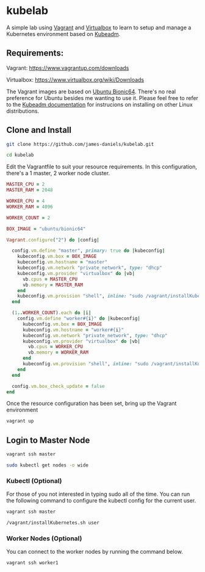 # kubelab

A simple lab using [Vagrant](https://www.vagrantup.com/) and [Virtualbox](https://www.virtualbox.org/) to learn to setup and manage a Kubernetes environment based on [Kubeadm](https://kubernetes.io/docs/reference/setup-tools/kubeadm/kubeadm/).

## Requirements:

Vagrant: https://www.vagrantup.com/downloads

Virtualbox: https://www.virtualbox.org/wiki/Downloads

The Vagrant images are based on [Ubuntu Bionic64](https://app.vagrantup.com/ubuntu/boxes/bionic64). There's no real preference for Ubuntu besides me wanting to use it.  Please feel free to refer to the [Kubeadm documentation](https://kubernetes.io/docs/setup/production-environment/tools/kubeadm/install-kubeadm/#installing-kubeadm-kubelet-and-kubectl) for instrucions on installing on other Linux distributions.

## Clone and Install

```Bash
git clone https://github.com/james-daniels/kubelab.git

cd kubelab
```

Edit the Vagrantfile to suit your resource requirements.  In this configuration, there's a 1 master, 2 worker node cluster.

```Ruby
MASTER_CPU = 2
MASTER_RAM = 2048

WORKER_CPU = 4
WORKER_RAM = 4096

WORKER_COUNT = 2

BOX_IMAGE = "ubuntu/bionic64"

Vagrant.configure("2") do |config|

  config.vm.define "master", primary: true do |kubeconfig|
    kubeconfig.vm.box = BOX_IMAGE
    kubeconfig.vm.hostname = "master"
    kubeconfig.vm.network "private_network", type: "dhcp"
    kubeconfig.vm.provider "virtualbox" do |vb|
      vb.cpus = MASTER_CPU
      vb.memory = MASTER_RAM
    end
    kubeconfig.vm.provision "shell", inline: "sudo /vagrant/installKubernetes.sh master"
  end

  (1..WORKER_COUNT).each do |i|
    config.vm.define "worker#{i}" do |kubeconfig|
      kubeconfig.vm.box = BOX_IMAGE
      kubeconfig.vm.hostname = "worker#{i}"
      kubeconfig.vm.network "private_network", type: "dhcp"
      kubeconfig.vm.provider "virtualbox" do |vb|
        vb.cpus = WORKER_CPU
        vb.memory = WORKER_RAM
      end
      kubeconfig.vm.provision "shell", inline: "sudo /vagrant/installKubernetes.sh worker"
    end
  end

  config.vm.box_check_update = false
end
```

Once the resource configuration has been set, bring up the Vagrant environment

```Bash
vagrant up
```

## Login to Master Node

```Bash
vagrant ssh master

sudo kubectl get nodes -o wide
```

### Kubectl (Optional)

For those of you not interested in typing sudo all of the time. You can run the following command to configure the kubectl config for the current user.

```Bash
vagrant ssh master

/vagrant/installKubernetes.sh user
```

### Worker Nodes (Optional)
You can connect to the worker nodes by running the command below.

```Bash
vagrant ssh worker1
```